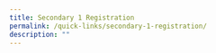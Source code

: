 ```yaml
---
title: Secondary 1 Registration
permalink: /quick-links/secondary-1-registration/
description: ""
---
```

